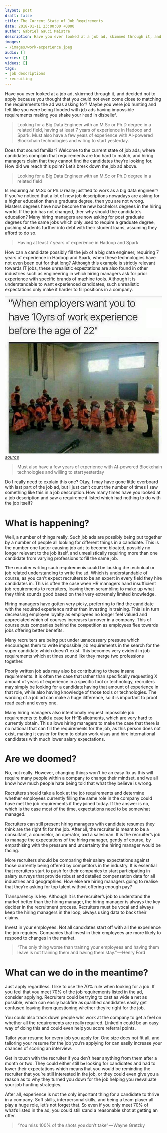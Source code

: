 ```yaml
---
layout: post
draft: false
title: The Current State of Job Requirements
date: 2018-01-11 23:00:00 +0000
author: Gabriel Gauci Maistre
description: Have you ever looked at a job ad, skimmed through it, and decided not to apply because you thought that you could not even come close to matching the requirements the ad was asking for? Maybe you were job hunting and felt like you were being flooded with job ads having impossible requirements making you shake your head in disbelief.
images:
- /images/work-experience.jpeg
audio: []
series: []
videos: []
tags:
- job descriptions
- recruiting
---
```


Have you ever looked at a job ad, skimmed through it, and decided not to apply because you thought that you could not even come close to matching the requirements the ad was asking for? Maybe you were job hunting and felt like you were being flooded with job ads having impossible requirements making you shake your head in disbelief.

> Looking for a Big Data Engineer with an M.Sc or Ph.D degree in a related field, having at least 7 years of experience in Hadoop and Spark. Must also have a few years of experience with AI-powered Blockchain technologies and willing to start yesterday.

Does that sound familiar? Welcome to the current state of job ads; where candidates complain that requirements are too hard to match, and hiring managers claim that they cannot find the candidates they’re looking for. How did we reach this point? Let’s break down the job ad above.

> Looking for a Big Data Engineer with an M.Sc or Ph.D degree in a related field

Is requiring an M.Sc or Ph.D really justified to work as a big data engineer? If you’ve noticed that a lot of new job descriptions nowadays are asking for a higher education than a graduate degree, then you are not wrong. Masters degrees have now become the new bachelors degrees in the hiring world. If the job has not changed, then why should the candidate’s education? Many hiring managers are now asking for post graduate degrees for the same jobs which only used to require a graduate degree, pushing students further into debt with their student loans, assuming they afford to do so.

> Having at least 7 years of experience in Hadoop and Spark

How can a candidate possibly fill the job of a big data engineer, requiring 7 years of experience in Hadoop and Spark, when these technologies have not even been out for that long? Although this example is strictly relevant towards IT jobs, these unrealistic expectations are also found in other industries such as engineering in which hiring managers ask for prior experience with specific brands of machine tools. Although it is understandable to want experienced candidates, such unrealistic expectations only make it harder to fill positions in a company.

![alt text](/images/work-experience.jpeg "Logo Title Text 1")
*[source](https://images.wizbii.com/file/v1/0b7mpab0o6pzyg2bpbtrpbw2pparr52b.jpeg)*

> Must also have a few years of experience with AI-powered Blockchain technologies and willing to start yesterday

Do I really need to explain this one? Okay, I may have gone little overboard with last part of the job ad, but I just can’t count the number of times I saw something like this in a job description. How many times have you looked at a job description and saw a requirement listed which had nothing to do with the job itself?

# What is happening?

Well, a number of things really. Such job ads are possibly being put together by a number of people all looking for different things in a candidate. This is the number one factor causing job ads to become bloated, possibly no longer relevant to the job itself, and unrealistically requiring more than one candidate from varying professions to fill the same job.

The recruiter writing such requirements could be lacking the technical or job related understanding to write the ad. Which is understandable of course, as you can’t expect recruiters to be an expert in every field they hire candidates in. This is often the case when HR managers hand insufficient job requirements to recruiters, leaving them scrambling to make up what they think sounds good based on their very extremely limited knowledge.

Hiring managers have gotten very picky, preferring to find the candidate with the required experience rather than investing in training. This is in turn decreasing employee loyalty as employees no longer feel valued and appreciated which of courses increases turnover in a company. This of course puts companies behind the competition as employees flee towards jobs offering better benefits.

Many recruiters are being put under unnecessary pressure which encourages them to write impossible job requirements in the search for the super candidate which doesn’t exist. This becomes very evident in job requirements which at times sound like they merge two professions together.

Poorly written job ads may also be contributing to these insane requirements. It is often the case that rather than specifically requesting X amount of years of experience in a specific tool or technology, recruiters may simply be looking for a candidate having that amount of experience in that role, while also having knowledge of those tools or technologies. The wording of a job ad can make a huge difference, so it is important to proof read each and every one.

Many hiring managers also intentionally request impossible job requirements to build a case for H-1B allotments, which are very hard to currently obtain. This allows hiring managers to make the case that there is no national that can fill the requirements for the job, as this person does not exist, making it easier for them to obtain work visas and hire international candidates with much lower salary expectations.

# Are we doomed?

No, not really. However, changing things won’t be an easy fix as this will require many people within a company to change their mindset, and we all know how much people hate being told that what they believe is wrong.

Recruiters should take a look at the job requirements and determine whether employees currently filling the same role in the company could have met the job requirements if they joined today. If the answer is no, which is the case most of the time, expectations need to be somewhat managed.

Recruiters can still present hiring managers with candidate resumes they think are the right fit for the job. After all, the recruiter is meant to be a consultant, a counselor, an operator, and a salesman. It is the recruiter’s job to manage the expectations of the hiring manager, gently of course, by empathising with the pressure and uncertainty the hiring manager would be facing.

More recruiters should be comparing their salary expectations against those currently being offered by competitors in the industry. It is essential that recruiters start to push for their companies to start participating in salary surveys that provide robust and detailed compensation data for all industries and geographies. How else are hiring managers going to realise that they’re asking for top talent without offering enough pay?

Transparency is key. Although it is the recruiter’s job to understand the market better than the hiring manager, the hiring manager is always the key decider in the recruitment process. Recruiters must be vocal and always keep the hiring managers in the loop, always using data to back their claims.

Invest in your employees. Not all candidates start off with all the experience the job requires. Companies that invest in their employees are more likely to respond to changes in the market.

> “The only thing worse than training your employees and having them leave is not training them and having them stay.” — Henry Ford

# What can we do in the meantime?

Just apply regardless. I like to use the 70% rule when looking for a job. If you feel that you meet 70% of the job requirements listed in the ad, consider applying. Recruiters could be trying to cast as wide a net as possible, which can easily backfire as qualified candidates easily get confused leaving them questioning whether they’re right for the job.

You could also track down people who work at the company to get a feel on whether all the requirements are really required. LinkedIn could be an easy way of doing this and could even help you score referral points.

Tailor your resume for every job you apply for. One size does not fit all, and tailoring your resume for the job you’re applying for can easily increase your chances of scoring an interview.

Get in touch with the recruiter if you don’t hear anything from them after a month or two. They could either still be looking for candidates and had to lower their expectations which means that you would be reminding the recruiter that you’re still interested in the job, or they could even give you a reason as to why they turned you down for the job helping you reevaluate your job hunting strategies.

After all, experience is not the only important thing for a candidate to thrive in a company. Soft skills, interpersonal skills, and being a team player all play a huge role, let’s not forget that. So even if you only meet 70% of what’s listed in the ad, you could still stand a reasonable shot at getting an offer.

> “You miss 100% of the shots you don’t take” — Wayne Gretzky